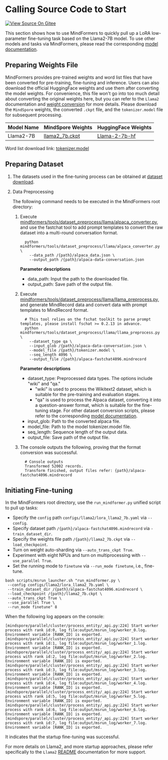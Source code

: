 # Calling Source Code to Start

[![View Source On Gitee](https://mindspore-website.obs.cn-north-4.myhuaweicloud.com/website-images/master/resource/_static/logo_source_en.svg)](https://gitee.com/mindspore/docs/blob/master/docs/mindformers/docs/source_en/quick_start/source_code_start.md)

This section shows how to use MindFormers to quickly pull up a LoRA low-parameter fine-tuning task based on the Llama2-7B model. To use other models and tasks via MindFormers, please read the corresponding [model documentation](https://www.mindspore.cn/mindformers/docs/en/dev/start/models.html).

## Preparing Weights File

MindFormers provides pre-trained weights and word list files that have been converted for pre-training, fine-tuning and inference. Users can also download the official HuggingFace weights and use them after converting the model weights. For convenience, this file won't go into too much detail about converting the original weights here, but you can refer to the `Llama2` documentation and [weight conversion](https://www.mindspore.cn/mindformers/docs/en/dev/function/weight_conversion.html) for more details. Please download the `MindSpore` weights, the converted `.ckpt` file, and the `tokenizer.model` file for subsequent processing.

| Model Name | MindSpore Weights | HuggingFace Weights |
| ------ | ------ | ------ |
| Llama2-7B | [llama2_7b.ckpt](https://ascend-repo-modelzoo.obs.cn-east-2.myhuaweicloud.com/MindFormers/llama2/llama2_7b.ckpt) | [Llama-2-7b-hf](https://huggingface.co/meta-llama/Llama-2-7b-hf) |

Word list download link: [tokenizer.model](https://ascend-repo-modelzoo.obs.cn-east-2.myhuaweicloud.com/MindFormers/llama2/tokenizer.model)

## Preparing Dataset

1. The datasets used in the fine-tuning process can be obtained at [dataset download](https://github.com/tatsu-lab/stanford_alpaca).

2. Data Preprocessing

    The following command needs to be executed in the MindFormers root directory:

    1. Execute [mindformers/tools/dataset_preprocess/llama/alpaca_converter.py](https://gitee.com/mindspore/mindformers/blob/dev/mindformers/tools/dataset_preprocess/llama/alpaca_converter.py), and use the fastchat tool to add prompt templates to convert the raw dataset into a multi-round conversation format.

        ```shell
          python mindformers/tools/dataset_preprocess/llama/alpaca_converter.py \
            --data_path /{path}/alpaca_data.json \
            --output_path /{path}/alpaca-data-conversation.json
        ```

        **Parameter descriptions**

        - data_path:   Input the path to the downloaded file.
        - output_path: Save path of the output file.

    2. Execute [mindformers/tools/dataset_preprocess/llama/llama_preprocess.py](https://gitee.com/mindspore/mindformers/blob/dev/mindformers/tools/dataset_preprocess/llama/llama_preprocess.py), and generate MindRecord data and convert data with prompt templates to MindRecord format.

        ```shell
          # This tool relies on the fschat toolkit to parse prompt templates, please install fschat >= 0.2.13 in advance.
          python mindformers/tools/dataset_preprocess/llama/llama_preprocess.py \
            --dataset_type qa \
            --input_glob /{path}/alpaca-data-conversation.json \
            --model_file /{path}/tokenizer.model \
            --seq_length 4096 \
            --output_file /{path}/alpaca-fastchat4096.mindrecord
        ```

        **Parameter descriptions**

        - dataset_type: Preprocessed data types. The options include "wiki" and "qa."
            - "wiki" is used to process the Wikitext2 dataset, which is suitable for the pre-training and evaluation stages.
            - "qa" is used to process the Alpaca dataset, converting it into a question-answer format, which is suitable for the fine-tuning stage.
            For other dataset conversion scripts, please refer to the corresponding  [model documentation](https://www.mindspore.cn/mindformers/docs/en/dev/start/models.html).
        - input_glob:   Path to the converted alpaca file.
        - model_file:   Path to the model tokenizer.model file.
        - seq_length:   Sequence length of the output data.
        - output_file:  Save path of the output file.

    3. The console outputs the following, proving that the format conversion was successful.

        ```shell
          # Console outputs
          Transformed 52002 records.
          Transform finished, output files refer: {path}/alpaca-fastchat4096.mindrecord
        ```

## Initiating Fine-tuning

In the MindFormers root directory, use the `run_mindformer.py` unified script to pull up tasks:

- Specify the `config` path `configs/llama2/lora_llama2_7b.yaml` via `--config`.
- Specify dataset path `/{path}/alpaca-fastchat4096.mindrecord` via `-train_dataset_dir`.
- Specify the weights file path `/{path}/llama2_7b.ckpt` via `--load_checkpoint`.
- Turn on weight auto-sharding via `--auto_trans_ckpt True`.
- Experiment with eight NPUs and turn on multiprocessing with `--use_parallel True`.
- Set the running mode to `finetune` via `--run_mode finetune`, i.e., fine-tune.

```shell
bash scripts/msrun_launcher.sh "run_mindformer.py \
 --config configs/llama2/lora_llama2_7b.yaml \
 --train_dataset_dir /{path}/alpaca-fastchat4096.mindrecord \
 --load_checkpoint /{path}/llama2_7b.ckpt \
 --auto_trans_ckpt True \
 --use_parallel True \
 --run_mode finetune" 8
```

When the following log appears on the console:

```shell
[mindspore/parallel/cluster/process_entity/_api.py:224] Start worker process with rank id:0, log file:output/msrun_log/worker_0.log. Environment variable [RANK_ID] is exported.
[mindspore/parallel/cluster/process_entity/_api.py:224] Start worker process with rank id:1, log file:output/msrun_log/worker_1.log. Environment variable [RANK_ID] is exported.
[mindspore/parallel/cluster/process_entity/_api.py:224] Start worker process with rank id:2, log file:output/msrun_log/worker_2.log. Environment variable [RANK_ID] is exported.
[mindspore/parallel/cluster/process_entity/_api.py:224] Start worker process with rank id:3, log file:output/msrun_log/worker_3.log. Environment variable [RANK_ID] is exported.
[mindspore/parallel/cluster/process_entity/_api.py:224] Start worker process with rank id:4, log file:output/msrun_log/worker_4.log. Environment variable [RANK_ID] is exported.
[mindspore/parallel/cluster/process_entity/_api.py:224] Start worker process with rank id:5, log file:output/msrun_log/worker_5.log. Environment variable [RANK_ID] is exported.
[mindspore/parallel/cluster/process_entity/_api.py:224] Start worker process with rank id:6, log file:output/msrun_log/worker_6.log. Environment variable [RANK_ID] is exported.
[mindspore/parallel/cluster/process_entity/_api.py:224] Start worker process with rank id:7, log file:output/msrun_log/worker_7.log. Environment variable [RANK_ID] is exported.
```

It indicates that the startup fine-tuning was successful.

For more details on Llama2, and more startup approaches, please refer specifically to the `Llama2` [README](https://gitee.com/mindspore/mindformers/blob/dev/docs/model_cards/llama2.md#llama-2) documentation for more support.
